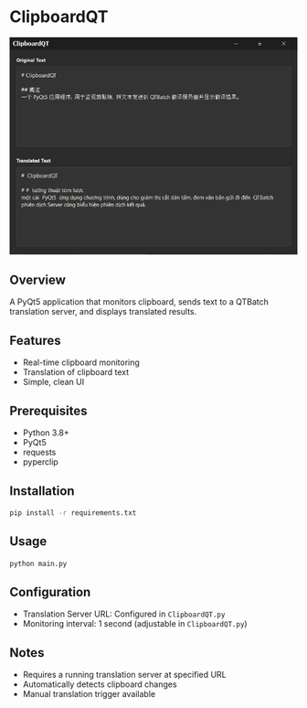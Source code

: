 # ClipboardQT
![alt text](app.png)
## Overview
A PyQt5 application that monitors clipboard, sends text to a QTBatch translation server, and displays translated results.

## Features
- Real-time clipboard monitoring
- Translation of clipboard text
- Simple, clean UI

## Prerequisites
- Python 3.8+
- PyQt5
- requests
- pyperclip

## Installation
```bash
pip install -r requirements.txt
```

## Usage
```bash
python main.py
```

## Configuration
- Translation Server URL: Configured in `ClipboardQT.py`
- Monitoring interval: 1 second (adjustable in `ClipboardQT.py`)

## Notes
- Requires a running translation server at specified URL
- Automatically detects clipboard changes
- Manual translation trigger available
